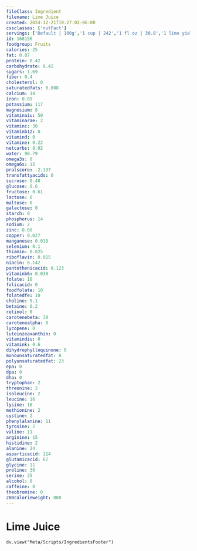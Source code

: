 ```yaml
---
fileClass: Ingredient
filename: Lime Juice
created: 2024-12-21T19:27:02-06:00
cssclasses: ['nutFact']
servings: ['Default | 100g','1 cup | 242','1 fl oz | 30.8','1 lime yields | 44']
id: 168156
foodgroup: Fruits
calories: 25
fat: 0.07
protein: 0.42
carbohydrate: 8.42
sugars: 1.69
fiber: 0.4
cholesterol: 0
saturatedfats: 0.008
calcium: 14
iron: 0.09
potassium: 117
magnesium: 8
vitaminaiu: 50
vitaminarae: 2
vitaminc: 30
vitaminb12: 0
vitamind: 0
vitamine: 0.22
netcarbs: 8.02
water: 90.79
omega3s: 8
omega6s: 15
pralscore: -2.137
transfattyacids: 0
sucrose: 0.48
glucose: 0.6
fructose: 0.61
lactose: 0
maltose: 0
galactose: 0
starch: 0
phosphorus: 14
sodium: 2
zinc: 0.08
copper: 0.027
manganese: 0.018
selenium: 0.1
thiamin: 0.025
riboflavin: 0.015
niacin: 0.142
pantothenicacid: 0.123
vitaminb6: 0.038
folate: 10
folicacid: 0
foodfolate: 10
folatedfe: 10
choline: 5.1
betaine: 0.2
retinol: 0
carotenebeta: 30
carotenealpha: 0
lycopene: 0
luteinzeaxanthin: 0
vitamindiu: 0
vitamink: 0.6
dihydrophylloquinone: 0
monounsaturatedfat: 8
polyunsaturatedfat: 23
epa: 0
dpa: 0
dha: 0
tryptophan: 2
threonine: 2
isoleucine: 2
leucine: 16
lysine: 16
methionine: 2
cystine: 2
phenylalanine: 11
tyrosine: 2
valine: 11
arginine: 15
histidine: 2
alanine: 24
asparticacid: 114
glutamicacid: 67
glycine: 11
proline: 30
serine: 35
alcohol: 0
caffeine: 0
theobromine: 0
200calorieweight: 800
---
```


# Lime Juice

```dataviewjs
dv.view("Meta/Scripts/IngredientsFooter")
```